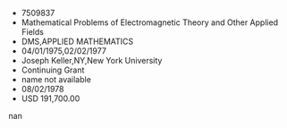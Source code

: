 
* 7509837
* Mathematical Problems of Electromagnetic Theory and Other Applied Fields
* DMS,APPLIED MATHEMATICS
* 04/01/1975,02/02/1977
* Joseph Keller,NY,New York University
* Continuing Grant
*   name not available
* 08/02/1978
* USD 191,700.00

nan
